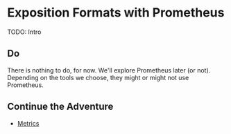 # Exposition Formats with Prometheus

TODO: Intro

## Do

There is nothing to do, for now. We'll explore Prometheus later (or not). Depending on the tools we choose, they might or might not use Prometheus.

## Continue the Adventure

* [Metrics](../metrics/README.md)
